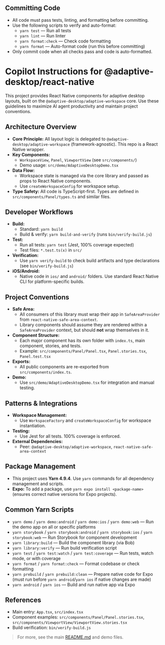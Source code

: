 ## Committing Code

- All code must pass tests, linting, and formatting before committing.
- Use the following scripts to verify and auto-format:
  - `yarn test` — Run all tests
  - `yarn lint` — Run linter
  - `yarn format:check` — Check code formatting
  - `yarn format` — Auto-format code (run this before committing)
- Only commit code when all checks pass and code is auto-formatted.

# Copilot Instructions for @adaptive-desktop/react-native

This project provides React Native components for adaptive desktop layouts, built on the `@adaptive-desktop/adaptive-workspace` core. Use these guidelines to maximize AI agent productivity and maintain project conventions.

## Architecture Overview

- **Core Principle:** All layout logic is delegated to `@adaptive-desktop/adaptive-workspace` (framework-agnostic). This repo is a React Native wrapper.
- **Key Components:**
  - `WorkspaceView`, `Panel`, `ViewportView` (see `src/components/`)
  - Demo usage: `src/demo/AdaptiveDesktopDemo.tsx`
- **Data Flow:**
  - Workspace state is managed via the core library and passed as props to React Native components.
  - Use `createWorkspaceConfig` for workspace setup.
- **Type Safety:** All code is TypeScript-first. Types are defined in `src/components/Panel/types.ts` and similar files.

## Developer Workflows

- **Build:**
  - Standard: `yarn build`
  - Build & verify: `yarn build-and-verify` (runs `bin/verify-build.js`)
- **Test:**
  - Run all tests: `yarn test` (Jest, 100% coverage expected)
  - Test files: `*.test.ts(x)` in `src/`
- **Verification:**
  - Use `yarn verify-build` to check build artifacts and type declarations (see `bin/verify-build.js`)
- **iOS/Android:**
  - Native code in `ios/` and `android/` folders. Use standard React Native CLI for platform-specific builds.

## Project Conventions

- **Safe Area:**
  - All consumers of this library must wrap their app in `SafeAreaProvider` from `react-native-safe-area-context`.
  - Library components should assume they are rendered within a `SafeAreaProvider` context, but should **not** wrap themselves in it.
- **Component Structure:**
  - Each major component has its own folder with `index.ts`, main component, stories, and tests.
  - Example: `src/components/Panel/Panel.tsx`, `Panel.stories.tsx`, `Panel.test.tsx`
- **Exports:**
  - All public components are re-exported from `src/components/index.ts`.
- **Demo:**
  - Use `src/demo/AdaptiveDesktopDemo.tsx` for integration and manual testing.

## Patterns & Integrations

- **Workspace Management:**
  - Use `WorkspaceFactory` and `createWorkspaceConfig` for workspace instantiation.
- **Testing:**
  - Use Jest for all tests. 100% coverage is enforced.
- **External Dependencies:**
  - Peer: `@adaptive-desktop/adaptive-workspace`, `react-native-safe-area-context`

## Package Management

- This project uses **Yarn 4.9.4**. Use `yarn` commands for all dependency management and scripts.
- **Expo:** To add a package, use `yarn expo install <package-name>` (ensures correct native versions for Expo projects).

## Common Yarn Scripts

- `yarn demo` / `yarn demo:android` / `yarn demo:ios` / `yarn demo:web` — Run the demo app on all or specific platforms
- `yarn storybook` / `yarn storybook:android` / `yarn storybook:ios` / `yarn storybook:web` — Run Storybook for component development
- `yarn library:build` — Build the component library (via Bob)
- `yarn library:verify` — Run build verification script
- `yarn test` / `yarn test:watch` / `yarn test:coverage` — Run tests, watch mode, or with coverage
- `yarn format` / `yarn format:check` — Format codebase or check formatting
- `yarn prebuild` / `yarn prebuild:clean` — Prepare native code for Expo (must run before `yarn android`/`yarn ios` if native changes are made)
- `yarn android` / `yarn ios` — Build and run native app via Expo

## References

- Main entry: `App.tsx`, `src/index.tsx`
- Component examples: `src/components/Panel/Panel.stories.tsx`, `src/components/ViewportView/ViewportView.stories.tsx`
- Build verification: `bin/verify-build.js`

> For more, see the main [README.md](../README.md) and demo files.
